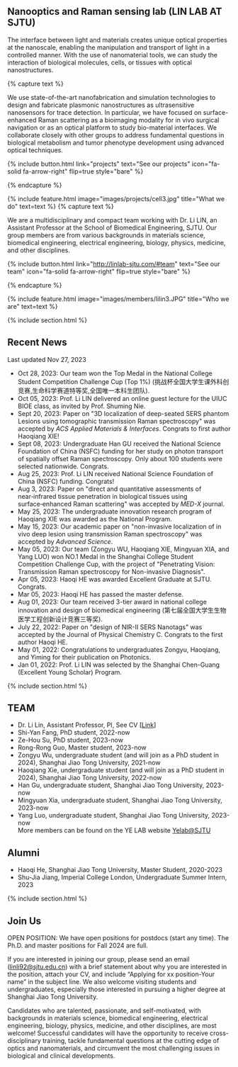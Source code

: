 ---
---

## Nanooptics and Raman sensing lab (LIN LAB AT SJTU)

The interface between light and materials creates unique optical properties at the nanoscale, enabling the manipulation and transport of light in a controlled manner. With the use of nanomaterial tools, we can study the interaction of biological molecules, cells, or tissues with optical nanostructures. <br> 

{% capture text %}

We use state-of-the-art nanofabrication and simulation technologies to design and fabricate plasmonic nanostructures as ultrasensitive nanosensors for trace detection. In particular, we have focused on surface-enhanced Raman scattering as a bioimaging modality for in vivo surgical navigation or as an optical platform to study bio-material interfaces. We collaborate closely with other groups to address fundamental questions in biological metabolism and tumor phenotype development using advanced optical techniques.

{%
  include button.html
  link="projects"
  text="See our projects"
  icon="fa-solid fa-arrow-right"
  flip=true
  style="bare"
%}

{% endcapture %}

{%
  include feature.html
  image="images/projects/cell3.jpg"
  title="What we do"
  text=text
%}
{% capture text %}

We are a multidisciplinary and compact team working with Dr. Li LIN, an Assistant Professor at the School of Biomedical Engineering, SJTU. Our group members are from various backgrounds in materials science, biomedical engineering, electrical engineering, biology, physics, medicine, and other disciplines.

{%
  include button.html
  link="http://linlab-sjtu.com/#team"
  text="See our team"
  icon="fa-solid fa-arrow-right"
  flip=true
  style="bare"
%}

{% endcapture %}

{%
  include feature.html
  image="images/members/lilin3.JPG"
  title="Who we are"
  text=text
%}

{% include section.html %}

## Recent News

Last updated Nov 27, 2023
- Oct 28, 2023: Our team won the Top Medal in the National College Student Competition Challenge Cup (Top 1%) (挑战杯全国大学生课外科创竞赛,生命科学赛道特等奖,全国唯一本科生团队). 
- Oct 05, 2023: Prof. Li LIN delivered an online guest lecture for the UIUC BIOE class, as invited by Prof. Shuming Nie. 
- Sept 20, 2023: Paper on "3D localization of deep-seated SERS phantom Lesions using tomographic transmission Raman spectroscopy" was accepted by *ACS Applied Materials & Interfaces*. Congrats to first author Haoqiang XIE!
- Sept 08, 2023: Undergraduate Han GU received the National Science Foundation of China (NSFC) funding for her study on photon transport of spatially offset Raman spectroscopy. Only about 100 students were selected nationwide. Congrats.
- Aug 25, 2023: Prof. Li LIN received National Science Foundation of China (NSFC) funding. Congrats!
- Aug 3, 2023: Paper on "direct and quantitative assessments of near‑infrared tissue penetration in biological tissues using surface‑enhanced Raman scattering" was accepted by *MED-X* journal.
- May 25, 2023: The undergraduate innovation research program of Haoqiang XIE was awarded as the National Program. 
- May 15, 2023: Our academic paper on "non-invasive localization of in vivo deep lesion using transmission Raman spectroscopy" was accepted by *Advanced Science*.
- May 05, 2023: Our team (Zongyu WU, Haoqiang XIE, Mingyuan XIA, and Yang LUO) won NO.1 Medal in the Shanghai College Student Competition Challenge Cup, with the project of "Penetrating Vision: Transmission Raman spectroscopy for Non-invasive Diagnosis".
- Apr 05, 2023: Haoqi HE was awarded Excellent Graduate at SJTU. Congrats. 
- Mar 05, 2023: Haoqi HE has passed the master defense.
- Aug 01, 2023: Our team received 3-tier award in national college innovation and design of biomedical engineering (第七届全国大学生生物医学工程创新设计竞赛三等奖).
- July 22, 2022: Paper on "design of NIR-II SERS Nanotags" was accepted by the Journal of Physical Chemistry C. Congrats to the first author Haoqi HE.
- May 01, 2022: Congratulations to undergraduates Zongyu, Haoqiang, and Yiming for their publication on Photonics.
- Jan 01, 2022: Prof. Li LIN was selected by the Shanghai Chen-Guang (Excellent Young Scholar) Program.

{% include section.html %}

## TEAM
- Dr. Li Lin, Assistant Professor, PI, See CV [[Link](http://linlab-sjtu.com/CV)]
- Shi-Yan Fang, PhD student, 2022-now
- Ze-Hou Su, PhD student, 2023-now
- Rong-Rong Guo, Master student, 2023-now
- Zongyu Wu, undergraduate student (and will join as a PhD student in 2024), Shanghai Jiao Tong University, 2021-now
- Haoqiang Xie, undergraduate student (and will join as a PhD student in 2024), Shanghai Jiao Tong University, 2022-now
- Han Gu, undergraduate student, Shanghai Jiao Tong University, 2023-now
- Mingyuan Xia, undergraduate student, Shanghai Jiao Tong University, 2023-now
- Yang Luo, undergraduate student, Shanghai Jiao Tong University, 2023-now <br>
More members can be found on the YE LAB website [Yelab@SJTU](http://www.yelab.sjtu.edu.cn/)

## Alumni
- Haoqi He, Shanghai Jiao Tong University, Master Student, 2020-2023
- Shu-Jia Jiang, Imperial College London, Undergraduate Summer Intern, 2023

{% include section.html %}

## Join Us
OPEN POSITION: We have open positions for postdocs (start any time). The Ph.D. and master positions for Fall 2024 are full.

If you are interested in joining our group, please send an email (linli92@sjtu.edu.cn) with a brief statement about why you are interested in the position, attach your CV, and include “Applying for xx position-Your name” in the subject line. We also welcome visiting students and undergraduates, especially those interested in pursuing a higher degree at Shanghai Jiao Tong University.

Candidates who are talented, passionate, and self-motivated, with backgrounds in materials science, biomedical engineering, electrical engineering, biology, physics, medicine, and other disciplines, are most welcome! Successful candidates will have the opportunity to receive cross-disciplinary training, tackle fundamental questions at the cutting edge of optics and nanomaterials, and circumvent the most challenging issues in biological and clinical developments.





